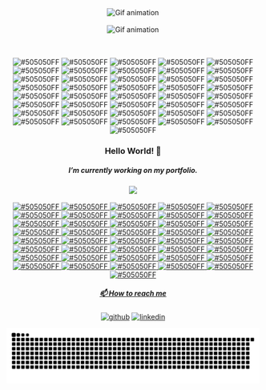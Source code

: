 <div align="center">
 <img width="400" src="https://i.ibb.co/HGCXH2C/GIF.gif" alt="Gif animation"/>
</div>
<br/>
<div align="center">
 <img width="250" src="https://readme-typing-svg.herokuapp.com?color=505050&size=12&center=true&vCenter=true&width=200&height=20&lines=I%C2%B4m+M%C3%A9lanie+and+I%C2%B4m+learning;to+be+a+front-end+developer." alt="Gif animation"/>
 <br/><br/>
 <img 
</div>

 ![#505050FF](https://via.placeholder.com/4/505050FF/000000?text=+) ![#505050FF](https://via.placeholder.com/4/505050FF/000000?text=+) ![#505050FF](https://via.placeholder.com/4/505050FF/000000?text=+) ![#505050FF](https://via.placeholder.com/4/505050FF/000000?text=+) ![#505050FF](https://via.placeholder.com/4/505050FF/000000?text=+) ![#505050FF](https://via.placeholder.com/4/505050FF/000000?text=+) ![#505050FF](https://via.placeholder.com/4/505050FF/000000?text=+) ![#505050FF](https://via.placeholder.com/4/505050FF/000000?text=+) ![#505050FF](https://via.placeholder.com/4/505050FF/000000?text=+) ![#505050FF](https://via.placeholder.com/4/505050FF/000000?text=+) ![#505050FF](https://via.placeholder.com/4/505050FF/000000?text=+) ![#505050FF](https://via.placeholder.com/4/505050FF/000000?text=+) ![#505050FF](https://via.placeholder.com/4/505050FF/000000?text=+) ![#505050FF](https://via.placeholder.com/4/505050FF/000000?text=+) ![#505050FF](https://via.placeholder.com/4/505050FF/000000?text=+) ![#505050FF](https://via.placeholder.com/4/505050FF/000000?text=+) ![#505050FF](https://via.placeholder.com/4/505050FF/000000?text=+) ![#505050FF](https://via.placeholder.com/4/505050FF/000000?text=+) ![#505050FF](https://via.placeholder.com/4/505050FF/000000?text=+) ![#505050FF](https://via.placeholder.com/4/505050FF/000000?text=+) ![#505050FF](https://via.placeholder.com/4/505050FF/000000?text=+) ![#505050FF](https://via.placeholder.com/4/505050FF/000000?text=+) ![#505050FF](https://via.placeholder.com/4/505050FF/000000?text=+) ![#505050FF](https://via.placeholder.com/4/505050FF/000000?text=+) ![#505050FF](https://via.placeholder.com/4/505050FF/000000?text=+) ![#505050FF](https://via.placeholder.com/4/505050FF/000000?text=+) ![#505050FF](https://via.placeholder.com/4/505050FF/000000?text=+) ![#505050FF](https://via.placeholder.com/4/505050FF/000000?text=+) ![#505050FF](https://via.placeholder.com/4/505050FF/000000?text=+) ![#505050FF](https://via.placeholder.com/4/505050FF/000000?text=+) ![#505050FF](https://via.placeholder.com/4/505050FF/000000?text=+) ![#505050FF](https://via.placeholder.com/4/505050FF/000000?text=+) ![#505050FF](https://via.placeholder.com/4/505050FF/000000?text=+) ![#505050FF](https://via.placeholder.com/4/505050FF/000000?text=+) ![#505050FF](https://via.placeholder.com/4/505050FF/000000?text=+) ![#505050FF](https://via.placeholder.com/4/505050FF/000000?text=+) ![#505050FF](https://via.placeholder.com/4/505050FF/000000?text=+) ![#505050FF](https://via.placeholder.com/4/505050FF/000000?text=+) ![#505050FF](https://via.placeholder.com/4/505050FF/000000?text=+) ![#505050FF](https://via.placeholder.com/4/505050FF/000000?text=+) ![#505050FF](https://via.placeholder.com/4/505050FF/000000?text=+) 
 
<div align="center"> 
 
 <h3>Hello World! &#x1F49C; </h3>
 
 <h5>I’m currently working on my portfolio.</h5>
</div>

<div align="center">
  <a href="https://github.com/melanierodrigues">
  <img width="380" src="https://github-readme-stats.vercel.app/api/top-langs/?username=melanierodrigues&layout=compact&langs_count=7&theme=onedark&card_width=400&card_height=150&bg_color=ffffff&hide_title=true&line_height=23&hide_border=true&text_color=505050FF&title_color=9effcd"/>
</div>  
 
  <div align="center">

</div>

 ![#505050FF](https://via.placeholder.com/4/505050FF/000000?text=+) ![#505050FF](https://via.placeholder.com/4/505050FF/000000?text=+) ![#505050FF](https://via.placeholder.com/4/505050FF/000000?text=+) ![#505050FF](https://via.placeholder.com/4/505050FF/000000?text=+) ![#505050FF](https://via.placeholder.com/4/505050FF/000000?text=+) ![#505050FF](https://via.placeholder.com/4/505050FF/000000?text=+) ![#505050FF](https://via.placeholder.com/4/505050FF/000000?text=+) ![#505050FF](https://via.placeholder.com/4/505050FF/000000?text=+) ![#505050FF](https://via.placeholder.com/4/505050FF/000000?text=+) ![#505050FF](https://via.placeholder.com/4/505050FF/000000?text=+) ![#505050FF](https://via.placeholder.com/4/505050FF/000000?text=+) ![#505050FF](https://via.placeholder.com/4/505050FF/000000?text=+) ![#505050FF](https://via.placeholder.com/4/505050FF/000000?text=+) ![#505050FF](https://via.placeholder.com/4/505050FF/000000?text=+) ![#505050FF](https://via.placeholder.com/4/505050FF/000000?text=+) ![#505050FF](https://via.placeholder.com/4/505050FF/000000?text=+) ![#505050FF](https://via.placeholder.com/4/505050FF/000000?text=+) ![#505050FF](https://via.placeholder.com/4/505050FF/000000?text=+) ![#505050FF](https://via.placeholder.com/4/505050FF/000000?text=+) ![#505050FF](https://via.placeholder.com/4/505050FF/000000?text=+) ![#505050FF](https://via.placeholder.com/4/505050FF/000000?text=+) ![#505050FF](https://via.placeholder.com/4/505050FF/000000?text=+) ![#505050FF](https://via.placeholder.com/4/505050FF/000000?text=+) ![#505050FF](https://via.placeholder.com/4/505050FF/000000?text=+) ![#505050FF](https://via.placeholder.com/4/505050FF/000000?text=+) ![#505050FF](https://via.placeholder.com/4/505050FF/000000?text=+) ![#505050FF](https://via.placeholder.com/4/505050FF/000000?text=+) ![#505050FF](https://via.placeholder.com/4/505050FF/000000?text=+) ![#505050FF](https://via.placeholder.com/4/505050FF/000000?text=+) ![#505050FF](https://via.placeholder.com/4/505050FF/000000?text=+) ![#505050FF](https://via.placeholder.com/4/505050FF/000000?text=+) ![#505050FF](https://via.placeholder.com/4/505050FF/000000?text=+) ![#505050FF](https://via.placeholder.com/4/505050FF/000000?text=+) ![#505050FF](https://via.placeholder.com/4/505050FF/000000?text=+) ![#505050FF](https://via.placeholder.com/4/505050FF/000000?text=+) ![#505050FF](https://via.placeholder.com/4/505050FF/000000?text=+) ![#505050FF](https://via.placeholder.com/4/505050FF/000000?text=+) ![#505050FF](https://via.placeholder.com/4/505050FF/000000?text=+) ![#505050FF](https://via.placeholder.com/4/505050FF/000000?text=+) ![#505050FF](https://via.placeholder.com/4/505050FF/000000?text=+) ![#505050FF](https://via.placeholder.com/4/505050FF/000000?text=+) 
 
<div align="center"> 
 <h5>📫 How to reach me</h5>

  
 [<img src='https://cdn.jsdelivr.net/npm/simple-icons@3.0.1/icons/github.svg' alt='github' height='40'>](https://github.com/melanierodrigues)  [<img src='https://cdn.jsdelivr.net/npm/simple-icons@3.0.1/icons/linkedin.svg' alt='linkedin' height='40'>](https://www.linkedin.com/in/melanie-rodrigues-the-one/)  
  
 </div>
 
 ![Snake animation](https://github.com/melanierodrigues/melanierodrigues/blob/output/github-contribution-grid-snake.svg)


<!-- onedark vue calm
![](https://komarev.com/ghpvc/?username=melanierodrigues&style=flat&color=dc143c)
**melanierodrigues/melanierodrigues** is a ✨ _special_ ✨ repository because its `README.md` (this file) appears on your GitHub profile.

Here are some ideas to get you started:

- 🔭 I’m currently working on ...
- 🌱 I’m currently learning ...
- 👯 I’m looking to collaborate on ...
- 🤔 I’m looking for help with ...
- 💬 Ask me about ...
- 📫 How to reach me: ...
- 😄 Pronouns: ...
- ⚡ Fun fact: ...

 ![JavaScript](https://img.shields.io/badge/javascript-%23323330.svg?style=for-the-badge&logo=javascript&logoColor=%23F7DF1E)
![HTML5](https://img.shields.io/badge/html5-%23E34F26.svg?style=for-the-badge&logo=html5&logoColor=white)
![CSS3](https://img.shields.io/badge/css3-%231572B6.svg?style=for-the-badge&logo=css3&logoColor=white)

![GIF](https://i.ibb.co/HGCXH2C/GIF.gif)


  <img width="400" src="https://github-readme-stats.vercel.app/api?username=melanierodrigues&show_icons=false&theme=calm&include_all_commits=true&count_private=true&bg_color=140DEG,ffffff,e2fef0,d2ffe8,9effcd&hide_title=true&line_height=23&hide_border=true&text_color=9effcd"/>
-->
